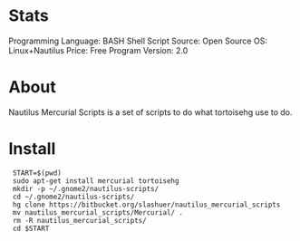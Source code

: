 # Stats

Programming Language: BASH Shell Script
Source: Open Source
OS: Linux+Nautilus
Price: Free
Program Version: 2.0


# About

Nautilus Mercurial Scripts is a set of scripts to do what tortoisehg use to do.


# Install

     START=$(pwd)
     sudo apt-get install mercurial tortoisehg
     mkdir -p ~/.gnome2/nautilus-scripts/
     cd ~/.gnome2/nautilus-scripts/
     hg clone https://bitbucket.org/slashuer/nautilus_mercurial_scripts
     mv nautilus_mercurial_scripts/Mercurial/ .
     rm -R nautilus_mercurial_scripts/
     cd $START


